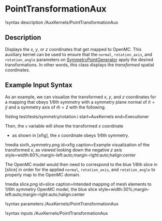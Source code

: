 # PointTransformationAux

!syntax description /AuxKernels/PointTransformationAux

## Description

Displays the $x$, $y$, or $z$ coordinates that get mapped to OpenMC. This
auxiliary kernel can be used to ensure that the
`normal`, `rotation_axis`, and `rotation_angle` parameters on
[SymmetryPointGenerator](/userobjects/SymmetryPointGenerator.md)
apply the desired transformations. In other words, this class displays the
*transformed* spatial coordinates.

## Example Input Syntax

As an example, we can visualize the transformed $x$, $y$, and $z$ coordinates
for a mapping that obeys 1/6th symmetry with a symmetry plane normal
of $\hat{n}=\hat{y}$ and a symmetry axis of $\hat{m}=\hat{z}$ with the following.

!listing test/tests/symmetry/rotation.i
  start=AuxKernels
  end=Executioner

Then, the `x` variable will show the transformed $x$ coordinate
- as shown in [xfig], the $x$ coordinate obeys 1/6th symmetry.

!media sixth_symmetry.png
  id=xfig
  caption=Example visualization of the transformed $x$, as viewed looking down the negative $z$ axis
  style=width:60%;margin-left:auto;margin-right:auto;halign:center

The OpenMC model would then need to correspond to the blue 1/6th slice in
[slice] in order for the applied `normal`, `rotation_axis`,
and `rotation_angle` to properly map to the OpenMC domain.

!media slice.png
  id=slice
  caption=Intended mapping of mesh elements to 1/6th symmetry OpenMC model, the blue slice
  style=width:30%;margin-left:auto;margin-right:auto;halign:center

!syntax parameters /AuxKernels/PointTransformationAux

!syntax inputs /AuxKernels/PointTransformationAux

